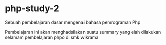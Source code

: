 # php-study-2
 Sebuah pembelajaran dasar mengenai bahasa pemrograman Php

Pembelajaran ini akan menghadsilakan suatu summary yang elah dilakukan selamam pembelajaran phpo di smk wikrama
